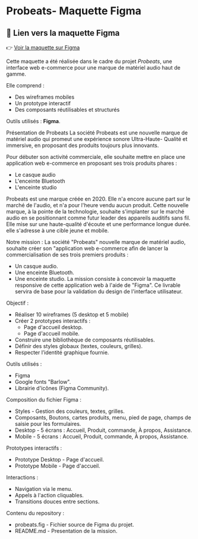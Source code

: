 # Probeats- Maquette Figma
## 🔗 Lien vers la maquette Figma

👉 [Voir la maquette sur Figma](https://www.figma.com/design/ucPJqAfGjIAOk0bYyQWQDT/Preabeats---Maquette?node-id=1261-1052&t=bBKlLkiv0J96U7oy-1)

Cette maquette a été réalisée dans le cadre du projet *Probeats*, une interface web e-commerce pour une marque de matériel audio haut de gamme.

Elle comprend :
- Des wireframes mobiles
- Un prototype interactif
- Des composants réutilisables et structurés

Outils utilisés : **Figma**.


Présentation de Probeats
La société Probeats est une nouvelle marque de matériel audio qui promeut une expérience sonore Ultra-Haute- Qualité et immersive, en proposant des produits toujours plus innovants.

Pour débuter son activité commerciale, elle souhaite mettre en place une application web e-commerce en proposant ses trois produits phares :
- Le casque audio
- L'enceinte Bluetooth
- L'enceinte studio

Probeats est une marque créée en 2020. Elle n'a encore aucune part sur le marché de l'audio, et n'a pour l'heure vendu aucun produit.
Cette nouvelle marque, à la pointe de la technologie, souhaite s'implanter sur le marché audio en se positionnant comme futur leader des appareils auditifs sans fil.
Elle mise sur une haute-qualité d'écoute et une performance longue durée.
elle s'adresse à une cible jeune et mobile.


Notre mission :
La société "Probeats" nouvelle marque de matériel audio, souhaite créer son "application web e-commerce afin de lancer la commercialisation de ses trois premiers produits :
- Un casque audio.
- Une enceinte Bluetooth.
- Une enceinte studio.
La mission consiste à concevoir la maquette responsive de cette application web à l'aide de "Figma". Ce livrable servira de base pour la validation du design de l'interface utilisateur.

Objectif : 
- Réaliser 10 wireframes (5 desktop et 5 mobile)
- Créer 2 prototypes interactifs :
  - Page d'accueil desktop.
  - Page d'accueil mobile.
- Construire une bibliothèque de composants réutilisables.
- Définir des styles globaux (textes, couleurs, grilles).
- Respecter l’identité graphique fournie.

Outils utilisés :
- Figma
- Google fonts "Barlow".
- Librairie d'icônes (Figma Community).

Composition du fichier Figma :
- Styles - Gestion des couleurs, textes, grilles.
- Composants, Boutons, cartes produits, menu, pied de page, champs de saisie pour les formulaires.
- Desktop - 5 écrans : Accueil, Produit, commande, À propos, Assistance.
- Mobile - 5 écrans : Accueil, Produit, commande, À propos, Assistance.

Prototypes interactifs :
- Prototype Desktop - Page d'accueil.
- Prototype Mobile - Page d'accueil.

Interactions :
- Navigation via le menu.
- Appels à l'action cliquables.
- Transitions douces entre sections.

Contenu du repository :
- probeats.fig - Fichier source de Figma du projet.
- README.md - Presentation de la mission.

 


